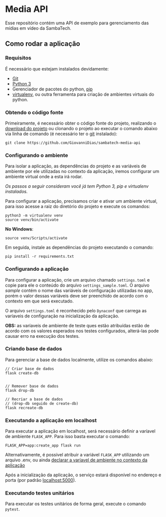 # Media API
Esse repositório contém uma API de exemplo para gerenciamento das mídias em vídeo da SambaTech.

## Como rodar a aplicação

### Requisitos

É necessário que estejam instalados devidamente:
- [Git](https://git-scm.com/downloads)
- [Python 3](https://www.python.org/downloads/)
- Gerenciador de pacotes do python, [pip](https://pypi.org/project/pip/)
- [virtualenv](https://pypi.org/project/virtualenv/), ou outra ferramenta para criação de ambientes virtuais do python.

### Obtendo o código fonte

Primeiramente, é necessário obter o código fonte do projeto, realizando o [download do projeto](https://github.com/GiovanniDias/sambatech-media-api/archive/master.zip) ou clonando o projeto ao executar o comando abaixo via linha de comando (é necessário ter o [git](https://git-scm.com/downloads) instalado):

```
git clone https://github.com/GiovanniDias/sambatech-media-api
```

### Configurando o ambiente

Para isolar a aplicação, as dependências do projeto e as variáveis de ambiente por ele utilizadas no contexto da aplicação, iremos configurar um ambiente virtual onde a esta irá rodar. 

_Os passos a seguir consideram você já tem Python 3, pip e virtualenv instalados._

Para configurar a aplicação, precisamos criar e ativar um ambiente virtual, para isso acesse a raiz do diretório do projeto e execute os comandos:

```
python3 -m virtualenv venv
source venv/bin/activate
```

**No Windows**:
```
source venv/Scripts/activate
```

Em seguida, instale as dependências do projeto executando o comando:

```
pip install -r requirements.txt
```

### Configurando a aplicação
Para configurar a aplicação, crie um arquivo chamado `settings.toml` e copie para ele o conteúdo do arquivo `settings_sample.toml`. O arquivo _sample_ contém o nome das variáveis de configuração utilizadas no app, porém o valor dessas variáveis deve ser preenchido de acordo com o contexto em que será executado.

O arquivo `settings.toml` é reconhecido pelo `Dynaconf` que carrega as varíaveis de configuração na inicialização da aplicação.

**OBS:** as varíaveis de ambiente de teste ques estão atribuídas estão de acordo com os valores esperados nos testes configurados, alterá-las pode causar erro na execução dos testes.


### Criando base de dados

Para gerenciar a base de dados localmente, utilize os comandos abaixo:

```
// Criar base de dados
flask create-db


// Remover base de dados
flask drop-db

// Recriar a base de dados
// (drop-db seguido de create-db)
flask recreate-db
```

### Executando a aplicação em localhost

Para executar a aplicação em localhost, será necessário definir a varíavel de ambiente `FLASK_APP`. Para isso basta executar o comando:

```
FLASK_APP=app:create_app flask run
```

Alternativamente, é possível atribuir a variável `FLASK_APP` utilizando um arquivo .env, ou ainda [declarar a varíavel de ambiente no contexto da aplicação](https://flask.palletsprojects.com/en/1.1.x/cli/)

Após a inicialização da aplicação, o serviço estará disponível no endereço e porta (por padrão [localhost:5000](localhost:5000/)).

### Executando testes unitários

Para executar os testes unitários de forma geral, execute o comando `pytest`.